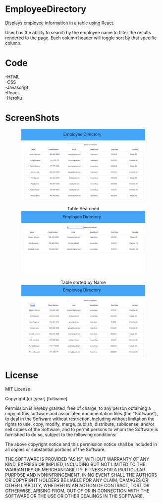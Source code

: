 # EmployeeDirectory

Displays employee information in a table using React.

User has the ability to search by the employee name to filter the results rendered to the page. Each column header will toggle sort by that specific column. 
 
 # Code
-HTML
<br>
-CSS
<br>
-Javascript
<br>
-React
<br>
-Heroku



# ScreenShots
<p align="center">
<img src="Screen Shot 2020-03-07 at 12.48.03 PM.png" width=400px>
</p>

<p align="center">
  Table Searched
<br>
<img src="Screen Shot 2020-03-07 at 12.48.12 PM.png" width=400px>
</p>

<p align="center">
Table sorted by Name
<br>
<img src="Screen Shot 2020-03-07 at 12.48.31 PM.png" width=400px>
</p>



# License

MIT License

Copyright (c) [year] [fullname]

Permission is hereby granted, free of charge, to any person obtaining a copy
of this software and associated documentation files (the "Software"), to deal
in the Software without restriction, including without limitation the rights
to use, copy, modify, merge, publish, distribute, sublicense, and/or sell
copies of the Software, and to permit persons to whom the Software is
furnished to do so, subject to the following conditions:

The above copyright notice and this permission notice shall be included in all
copies or substantial portions of the Software.

THE SOFTWARE IS PROVIDED "AS IS", WITHOUT WARRANTY OF ANY KIND, EXPRESS OR
IMPLIED, INCLUDING BUT NOT LIMITED TO THE WARRANTIES OF MERCHANTABILITY,
FITNESS FOR A PARTICULAR PURPOSE AND NONINFRINGEMENT. IN NO EVENT SHALL THE
AUTHORS OR COPYRIGHT HOLDERS BE LIABLE FOR ANY CLAIM, DAMAGES OR OTHER
LIABILITY, WHETHER IN AN ACTION OF CONTRACT, TORT OR OTHERWISE, ARISING FROM,
OUT OF OR IN CONNECTION WITH THE SOFTWARE OR THE USE OR OTHER DEALINGS IN THE
SOFTWARE.